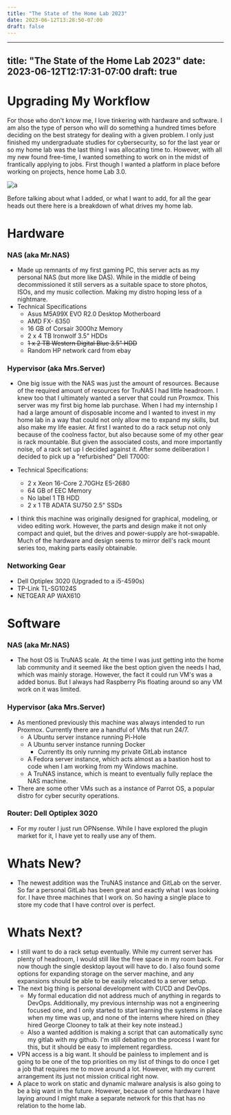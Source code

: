 ```yaml
---
title: "The State of the Home Lab 2023"
date: 2023-06-12T13:28:50-07:00
draft: false
---
```


---
title: "The State of the Home Lab 2023"
date: 2023-06-12T12:17:31-07:00
draft: true
---

# Upgrading My Workflow

For those who don't know me, I love tinkering with hardware and software. I am also the type of person who will do something a hundred times before deciding on the best strategy for dealing with a given problem. I only just finished my undergraduate studies for cybersecurity, so for the last year or so my home lab was the last thing I was allocating time to. However, with all my new found free-time, I wanted something to work on in the midst of frantically applying to jobs. First though I wanted a platform in place before working on projects, hence home Lab 3.0.

![a](/images/TOPO.svg#center)

Before talking about what I added, or what I want to add, for all the gear heads out there here is a breakdown of what drives my home lab.

# Hardware

### NAS (aka Mr.NAS) 

- Made up remnants of my first gaming PC, this server acts as my personal NAS (but more like DAS). While in the middle of being decommissioned it still servers as a suitable space to store photos, ISOs, and my music collection. Making my distro hoping less of a nightmare.
- Technical Specifications
	- Asus M5A99X EVO R2.0 Desktop Motherboard
	- AMD FX- 6350
	- 16 GB of Corsair 3000hz Memory
	- 2 x 4 TB Ironwolf 3.5" HDDs
	- ~~1 x 2 TB Western Digital Blue 3.5" HDD~~
	- Random HP network card from ebay

### Hypervisor (aka Mrs.Server)

- One big issue with the NAS was just the amount of resources. Because of the required amount of resources for TruNAS I had little headroom. I knew too that I ultimately wanted a server that could run Proxmox. This server was my first big home lab purchase. When I had my internship I had a large amount of disposable income and I wanted to invest in my home lab in a way that could not only allow me to expand my skills, but also make my life easier. At first I wanted to do a rack setup not only because of the coolness factor, but also because some of my other gear is rack mountable. But given the associated costs, and more importantly noise, of a rack set up I decided against it. After some deliberation I decided to pick up a "refurbished" Dell T7000:
-  Technical Specifications:
	- 2 x Xeon 16-Core 2.70GHz E5-2680
	- 64 GB of EEC Memory
	- No label 1 TB HDD
	- 2 x 1 TB ADATA SU750 2.5" SSDs

- I think this machine was originally designed for graphical, modeling, or video editing work. However, the parts and design make it not only compact and quiet, but the drives and power-supply are hot-swapable. Much of the hardware and design seems to mirror dell's rack mount series too, making parts easily obtainable.  

### Networking Gear

- Dell Optiplex 3020 (Upgraded to a i5-4590s)
- TP-Link TL-SG1024S
- NETGEAR AP WAX610

# Software

### NAS (aka Mr.NAS) 
- The host OS is TruNAS scale. At the time I was just getting into the home lab community and it seemed like the best option given the needs I had, which was mainly storage. However, the fact it could run VM's was a added bonus. But I always had Raspberry Pis floating around so any VM work on it was limited.

### Hypervisor (aka Mrs.Server)
- As mentioned previously this machine was always intended to run Proxmox. Currently there are a handful of VMs that run 24/7.
	- A Ubuntu server instance running Pi-Hole
	- A Ubuntu server instance running Docker
		- Currently its only running my private GitLab instance
	- A Fedora server instance, which acts almost as a bastion host to code when I am working from my Windows machine.
	- A TruNAS instance, which is meant to eventually fully replace the NAS machine.
- There are some other VMs such as a instance of Parrot OS, a popular distro for cyber security operations.

### Router: Dell Optiplex 3020
- For my router I just run OPNsense. While I have explored the plugin market for it, I have yet to really use any of them.

# Whats New?

- The newest addition was the TruNAS instance and GitLab on the server. So far a personal GitLab has been great and exactly what I was looking for. I have three machines that I work on. So having a single place to store my code that I have control over is perfect. 

# Whats Next?
- I still want to do a rack setup eventually. While my current server has plenty of headroom, I would still like the free space in my room back. For now though the single desktop layout will have to do. I also found some options for expanding storage on the server machine, and any expansions should be able to be easily relocated to a server setup. 
- The next big thing is personal development with CI/CD and DevOps. 
	- My formal education did not address much of anything in regards to DevOps. Additionally, my previous internship was not a engineering focused one, and I only started to start learning the systems in place when my time was up, and none of the interns where hired on (they hired George Clooney to talk at their key note instead.)
	- Also a wanted addition is making a script that can automatically sync my gitlab with my github. I'm still debating on the process I want for this, but it should be easy to implement regardless.
- VPN access is a big want. It should be painless to implement and is going to be one of the top priorities on my list of things to do once I get a job that requires me to move around a lot. However, with my current arrangement its just not mission critical right now.
- A place to work on static and dynamic malware analysis is also going to be a big want in the future. However, because of some hardware I have laying around I might make a separate network for this that has no relation to the home lab.
